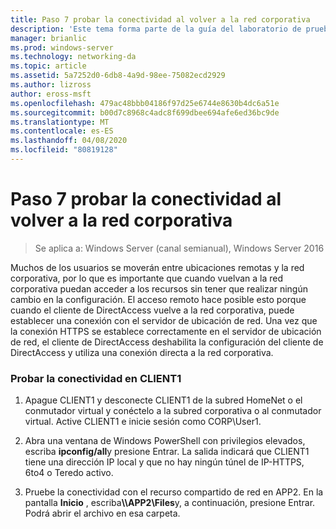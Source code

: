 ```yaml
---
title: Paso 7 probar la conectividad al volver a la red corporativa
description: 'Este tema forma parte de la guía del laboratorio de pruebas: demostración de DirectAccess en un clúster con Windows NLB para Windows Server 2016'
manager: brianlic
ms.prod: windows-server
ms.technology: networking-da
ms.topic: article
ms.assetid: 5a7252d0-6db8-4a9d-98ee-75082ecd2929
ms.author: lizross
author: eross-msft
ms.openlocfilehash: 479ac48bbb04186f97d25e6744e8630b4dc6a51e
ms.sourcegitcommit: b00d7c8968c4adc8f699dbee694afe6ed36bc9de
ms.translationtype: MT
ms.contentlocale: es-ES
ms.lasthandoff: 04/08/2020
ms.locfileid: "80819128"
---
```

# <a name="step-7-test-connectivity-when-returning-to-the-corpnet"></a>Paso 7 probar la conectividad al volver a la red corporativa

>Se aplica a: Windows Server (canal semianual), Windows Server 2016

Muchos de los usuarios se moverán entre ubicaciones remotas y la red corporativa, por lo que es importante que cuando vuelvan a la red corporativa puedan acceder a los recursos sin tener que realizar ningún cambio en la configuración. El acceso remoto hace posible esto porque cuando el cliente de DirectAccess vuelve a la red corporativa, puede establecer una conexión con el servidor de ubicación de red. Una vez que la conexión HTTPS se establece correctamente en el servidor de ubicación de red, el cliente de DirectAccess deshabilita la configuración del cliente de DirectAccess y utiliza una conexión directa a la red corporativa.  
  
### <a name="test-connectivity-on-client1"></a>Probar la conectividad en CLIENT1  
  
1. Apague CLIENT1 y desconecte CLIENT1 de la subred HomeNet o el conmutador virtual y conéctelo a la subred corporativa o al conmutador virtual. Active CLIENT1 e inicie sesión como CORP\User1.  
  
2. Abra una ventana de Windows PowerShell con privilegios elevados, escriba **ipconfig/all**y presione Entrar. La salida indicará que CLIENT1 tiene una dirección IP local y que no hay ningún túnel de IP-HTTPS, 6to4 o Teredo activo.  
  
3. Pruebe la conectividad con el recurso compartido de red en APP2. En la pantalla **Inicio** , escriba<strong>\\\APP2\Files</strong>y, a continuación, presione Entrar. Podrá abrir el archivo en esa carpeta.  
  


